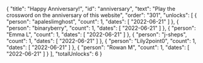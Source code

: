 {
  "title": "Happy Anniversary!",
  "id": "anniversary",
  "text": "Play the crossword on the anniversary of this website",
  "order": "301",
  "unlocks": [
    {
      "person": "apaleslimghost",
      "count": 1,
      "dates": [
        "2022-06-21"
      ]
    },
    {
      "person": "binaryberry",
      "count": 1,
      "dates": [
        "2022-06-21"
      ]
    },
    {
      "person": "Emma L",
      "count": 1,
      "dates": [
        "2022-06-21"
      ]
    },
    {
      "person": "j-sheps",
      "count": 1,
      "dates": [
        "2022-06-21"
      ]
    },
    {
      "person": "Lily2point0",
      "count": 1,
      "dates": [
        "2022-06-21"
      ]
    },
    {
      "person": "Rowan M",
      "count": 1,
      "dates": [
        "2022-06-21"
      ]
    }
  ],
  "totalUnlocks": 6
}